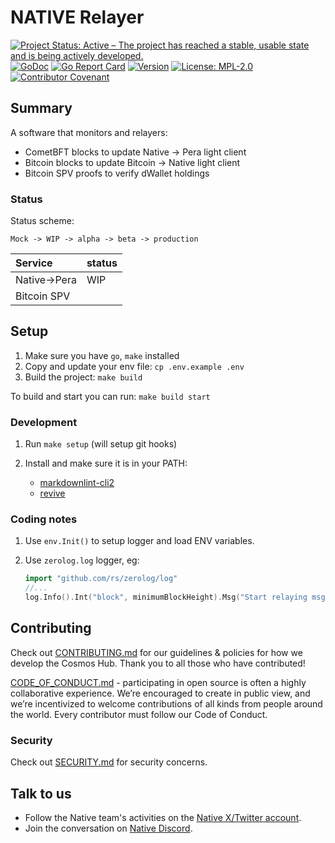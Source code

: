 <!-- markdownlint-disable MD041 -->
<!-- markdownlint-disable MD013 -->

<!-- ![Logo!](assets/logo.png) -->

# NATIVE Relayer

[![Project Status: Active – The project has reached a stable, usable state and is being actively developed.](https://www.repostatus.org/badges/latest/active.svg)](https://www.repostatus.org/#wip)
[![GoDoc](https://img.shields.io/badge/godoc-reference-blue?style=flat-square&logo=go)](https://godoc.org/github.com/gonative-cc/relayer)
[![Go Report Card](https://goreportcard.com/badge/github.com/gonative-cc/relayer?style=flat-square)](https://goreportcard.com/report/github.com/gonative-cc/relayer)
[![Version](https://img.shields.io/github/tag/gonative-cc/relayer.svg?style=flat-square)](https://github.com/github.com/gonative-cc/relayer)
[![License: MPL-2.0](https://img.shields.io/github/license/gonative-cc/relayer.svg?style=flat-square)](https://github.com/gonative-cc/relayer/blob/main/LICENSE)
[![Contributor Covenant](https://img.shields.io/badge/Contributor%20Covenant-2.1-4baaaa.svg)](./CODE_OF_CONDUCT.md)

## Summary

A software that monitors and relayers:

- CometBFT blocks to update Native -> Pera light client
- Bitcoin blocks to update Bitcoin -> Native light client
- Bitcoin SPV proofs to verify dWallet holdings

### Status

Status scheme:

```text
Mock -> WIP -> alpha -> beta -> production
```

| Service       | status |
| :------------ | :----- |
| Native-\>Pera | WIP    |
| Bitcoin SPV   |        |

## Setup

1. Make sure you have `go`, `make` installed
1. Copy and update your env file: `cp .env.example .env`
1. Build the project: `make build`

To build and start you can run: `make build start`

### Development

1. Run `make setup` (will setup git hooks)
2. Install and make sure it is in your PATH:

    - [markdownlint-cli2](https://github.com/DavidAnson/markdownlint-cli2)
    - [revive](https://github.com/mgechev/revive)

### Coding notes

1. Use `env.Init()` to setup logger and load ENV variables.
1. Use `zerolog.log` logger, eg:

   ```go
   import "github.com/rs/zerolog/log"
   //...
   log.Info().Int("block", minimumBlockHeight).Msg("Start relaying msgs")
   ```

## Contributing

Check out [CONTRIBUTING.md](./CONTRIBUTING.md) for our guidelines & policies for how we develop the Cosmos Hub. Thank you to all those who have contributed!

[CODE_OF_CONDUCT.md](CODE_OF_CONDUCT.md) - participating in open source is often a highly collaborative experience. We’re encouraged to create in public view, and we’re incentivized to welcome contributions of all kinds from people around the world. Every contributor must follow our Code of Conduct.

### Security

Check out [SECURITY.md](./SECURITY.md) for security concerns.

## Talk to us

- Follow the Native team's activities on the [Native X/Twitter account](https://x.com/NativeNetwork).
- Join the conversation on [Native Discord](https://discord.gg/gonative).
